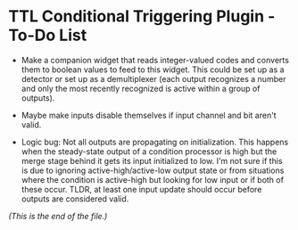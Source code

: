 # TTL Conditional Triggering Plugin - To-Do List

* Make a companion widget that reads integer-valued codes and converts them
to boolean values to feed to this widget. This could be set up as a detector
or set up as a demultiplexer (each output recognizes a number and only the
most recently recognized is active within a group of outputs).

* Maybe make inputs disable themselves if input channel and bit aren't valid.

* Logic bug: Not all outputs are propagating on initialization. This happens
when the steady-state output of a condition processor is high but the merge
stage behind it gets its input initialized to low. I'm not sure if this is
due to ignoring active-high/active-low output state or from situations
where the condition is active-high but looking for low input or if both of
these occur. TLDR, at least one input update should occur before outputs
are considered valid.

_(This is the end of the file.)_
